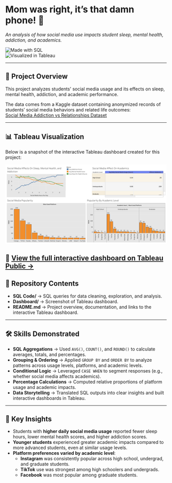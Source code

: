 # Mom was right, it’s that damn phone! 📱  

*An analysis of how social media use impacts student sleep, mental health, addiction, and academics.*  

![Made with SQL](https://img.shields.io/badge/Made%20with-SQL-blue)  
![Visualized in Tableau](https://img.shields.io/badge/Visualized%20in-Tableau-orange)  

---

## 📖 Project Overview  
This project analyzes students' social media usage and its effects on sleep, mental health, addiction, and academic performance.  

The data comes from a Kaggle dataset containing anonymized records of students’ social media behaviors and related life outcomes:  
[Social Media Addiction vs Relationships Dataset](https://www.kaggle.com/datasets/adilshamim8/social-media-addiction-vs-relationships)  

---

## 📊 Tableau Visualization  
Below is a snapshot of the interactive Tableau dashboard created for this project:  

![Tableau Dashboard Preview](social_media_dashboard.png)  

🔗 [**View the full interactive dashboard on Tableau Public →**](https://public.tableau.com/app/profile/carlos.austin/viz/SocialMediaUseAmongstStudents/Dashboard1?publish=yes)  
---
## 📂 Repository Contents  

- **SQL Code/** → SQL queries for data cleaning, exploration, and analysis.  
- **Dashboard/** → Screenshot of Tableau dashboard.  
- **README.md** → Project overview, documentation, and links to the interactive Tableau dashboard.  

---

## 🛠 Skills Demonstrated  

- **SQL Aggregations** → Used `AVG()`, `COUNT()`, and `ROUND()` to calculate averages, totals, and percentages.  
- **Grouping & Ordering** → Applied `GROUP BY` and `ORDER BY` to analyze patterns across usage levels, platforms, and academic levels.  
- **Conditional Logic** → Leveraged `CASE WHEN` to segment responses (e.g., whether social media affects academics).  
- **Percentage Calculations** → Computed relative proportions of platform usage and academic impacts.  
- **Data Storytelling** → Translated SQL outputs into clear insights and built interactive dashboards in Tableau.

 ---

 ## 🔑 Key Insights  

- Students with **higher daily social media usage** reported fewer sleep hours, lower mental health scores, and higher addiction scores.  
- **Younger students** experienced greater academic impacts compared to more advanced students, even at similar usage levels.  
- **Platform preferences varied by academic level**:  
  - **Instagram** was consistently popular across high school, undergrad, and graduate students.  
  - **TikTok** use was strongest among high schoolers and undergrads.  
  - **Facebook** was most popular among graduate students.
